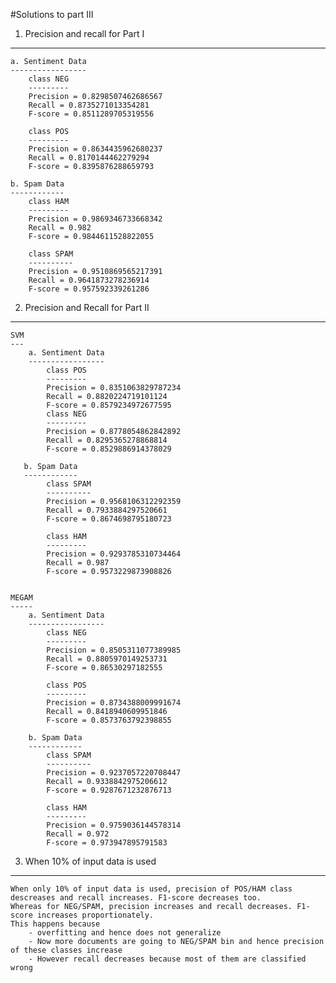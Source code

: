 #Solutions to part III

1. Precision and recall for Part I
----------------------------------
    a. Sentiment Data
    -----------------
        class NEG
        --------- 
        Precision = 0.8298507462686567
        Recall = 0.8735271013354281
        F-score = 0.8511289705319556

        class POS
        ---------
        Precision = 0.8634435962680237
        Recall = 0.8170144462279294
        F-score = 0.8395876288659793

    b. Spam Data
    ------------
        class HAM
        ---------
        Precision = 0.9869346733668342
        Recall = 0.982
        F-score = 0.9844611528822055

        class SPAM
        ----------
        Precision = 0.9510869565217391
        Recall = 0.9641873278236914
        F-score = 0.957592339261286
    

2. Precision and Recall for Part II
-----------------------------------
    SVM
    ---
        a. Sentiment Data
        -----------------
            class POS
            ---------
            Precision = 0.8351063829787234
            Recall = 0.8820224719101124
            F-score = 0.8579234972677595
            class NEG
            ---------
            Precision = 0.8778054862842892
            Recall = 0.8295365278868814
            F-score = 0.8529886914378029

       b. Spam Data
       ------------
            class SPAM
            ----------
            Precision = 0.9568106312292359
            Recall = 0.7933884297520661
            F-score = 0.8674698795180723

            class HAM
            ---------
            Precision = 0.9293785310734464
            Recall = 0.987
            F-score = 0.9573229873908826

 
    MEGAM
    -----
        a. Sentiment Data
        -----------------
            class NEG
            ---------
            Precision = 0.8505311077389985
            Recall = 0.8805970149253731
            F-score = 0.86530297182555

            class POS
            ---------
            Precision = 0.8734388009991674
            Recall = 0.8418940609951846
            F-score = 0.8573763792398855

        b. Spam Data
        ------------
            class SPAM
            ----------
            Precision = 0.9237057220708447
            Recall = 0.9338842975206612
            F-score = 0.9287671232876713

            class HAM
            ---------
            Precision = 0.9759036144578314
            Recall = 0.972
            F-score = 0.973947895791583


3) When 10% of input data is used
---------------------------------
    When only 10% of input data is used, precision of POS/HAM class descreases and recall increases. F1-score decreases too.
    Whereas for NEG/SPAM, precision increases and recall decreases. F1-score increases proportionately.
    This happens because
        - overfitting and hence does not generalize
        - Now more documents are going to NEG/SPAM bin and hence precision of these classes increase
        - However recall decreases because most of them are classified wrong 
